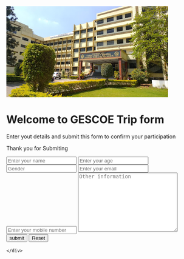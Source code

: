 <!DOCTYPE html>
<html lang="en">

<head>
    <meta charset="UTF-8">
    <meta name="viewport" content="width=device-width, initial-scale=1.0">
    <title>Welcome to Travel form</title>
    <link rel="stylesheet" href="style.css">
</head>

<body>
    <img class="bg" src="photo.jpg" alt="college">
    <div class="container">
        <h1>Welcome to GESCOE Trip form</h1>
        <p>Enter yout details and submit this form to confirm your participation</p>
        <p class="submitMsg">Thank you for Submiting</p>
        <form action="index.php" method="post">
            <input type="text" name="name" id="name" placeholder="Enter your name">
            <input type="text" name="age" id="age" placeholder="Enter your age">
            <input type="text" name="gender" id="gender" placeholder="Gender">
            <input type="email" name="email" id="email" placeholder="Enter your email">
            <input type="number" name="number" id="number" placeholder="Enter your mobile number">
            <textarea name="desc" id="desc" cols="30" rows="10" placeholder="Other information"></textarea>
            <button class="btn">submit</button>
            <button class="btn">Reset</button>
        </form>

    </div>
</body>

</html>
